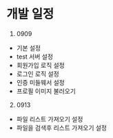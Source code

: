 # 개발 일정

1. 0909
- 기본 설정
- test 서버 설정
- 회원가입 로직 설정
- 로그인 로직 설정
- 인증 미들웨서 설정
- 프로필 이미지 불러오기

2. 0913
- 파일 리스트 가져오기 설정
- 파일을 검색후 리스트 가져오기 설정